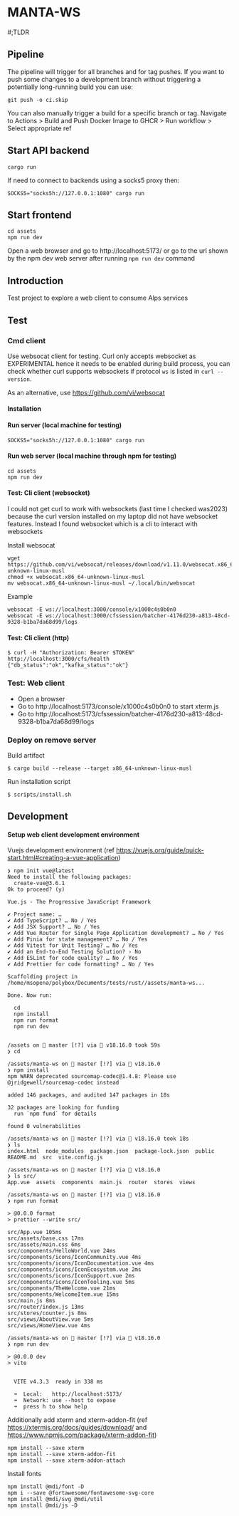 # MANTA-WS

#;TLDR

## Pipeline

The pipeline will trigger for all branches and for tag pushes.
If you want to push some changes to a development branch without triggering a potentially long-running build you can use:

```
git push -o ci.skip
```

You can also manually trigger a build for a specific branch or tag. Navigate to Actions > Build and Push Docker Image to GHCR > Run workflow > Select appropriate ref

## Start API backend

```
cargo run
```

If need to connect to backends using a socks5 proxy then:

```
SOCKS5="socks5h://127.0.0.1:1080" cargo run
```

## Start frontend

```
cd assets
npm run dev
```

Open a web browser and go to http://localhost:5173/ or go to the url shown by the npm dev web server after running `npm run dev` command

## Introduction

Test project to explore a web client to consume Alps services

## Test

### Cmd client

Use websocat client for testing. Curl only accepts websocket as EXPERIMENTAL hence it needs to be enabled during build process, you can check whether curl supports websockets if protocol `ws` is listed in `curl --version`.

As an alternative, use https://github.com/vi/websocat

#### Installation

#### Run server (local machine for testing)

```
SOCKS5="socks5h://127.0.0.1:1080" cargo run
```

#### Run web server (local machine through npm for testing)

```
cd assets
npm run dev
```

#### Test: Cli client (websocket)

I could not get curl to work with websockets (last time I checked was2023) because the curl version installed on my laptop did not have websocket features. Instead I found websocket which is a cli to interact with websockets

Install websocat

```
wget https://github.com/vi/websocat/releases/download/v1.11.0/websocat.x86_64-unknown-linux-musl
chmod +x websocat.x86_64-unknown-linux-musl
mv websocat.x86_64-unknown-linux-musl ~/.local/bin/websocat
```

Example

```
websocat -E ws://localhost:3000/console/x1000c4s0b0n0
websocat -E ws://localhost:3000/cfssession/batcher-4176d230-a813-48cd-9328-b1ba7da68d99/logs
```

#### Test: Cli client (http)

```
$ curl -H "Authorization: Bearer $TOKEN" http://localhost:3000/cfs/health
{"db_status":"ok","kafka_status":"ok"}
```

### Test: Web client

 - Open a browser
 - Go to http://localhost:5173/console/x1000c4s0b0n0 to start xterm.js
 - Go to http://localhost:5173/cfssession/batcher-4176d230-a813-48cd-9328-b1ba7da68d99/logs

### Deploy on remove server

Build artifact

```
$ cargo build --release --target x86_64-unknown-linux-musl
```

Run installation script

```
$ scripts/install.sh
```

## Development

#### Setup web client development environment

Vuejs development environment (ref https://vuejs.org/guide/quick-start.html#creating-a-vue-application)

```
❯ npm init vue@latest
Need to install the following packages:
  create-vue@3.6.1
Ok to proceed? (y)

Vue.js - The Progressive JavaScript Framework

✔ Project name: … 
✔ Add TypeScript? … No / Yes
✔ Add JSX Support? … No / Yes
✔ Add Vue Router for Single Page Application development? … No / Yes
✔ Add Pinia for state management? … No / Yes
✔ Add Vitest for Unit Testing? … No / Yes
✔ Add an End-to-End Testing Solution? › No
✔ Add ESLint for code quality? … No / Yes
✔ Add Prettier for code formatting? … No / Yes

Scaffolding project in /home/msopena/polybox/Documents/tests/rust//assets/manta-ws...

Done. Now run:

  cd 
  npm install
  npm run format
  npm run dev


/assets on  master [!?] via  v18.16.0 took 59s
❯ cd 

/assets/manta-ws on  master [!?] via  v18.16.0
❯ npm install
npm WARN deprecated sourcemap-codec@1.4.8: Please use @jridgewell/sourcemap-codec instead

added 146 packages, and audited 147 packages in 18s

32 packages are looking for funding
  run `npm fund` for details

found 0 vulnerabilities

/assets/manta-ws on  master [!?] via  v18.16.0 took 18s
❯ ls
index.html  node_modules  package.json  package-lock.json  public  README.md  src  vite.config.js

/assets/manta-ws on  master [!?] via  v18.16.0
❯ ls src/
App.vue  assets  components  main.js  router  stores  views

/assets/manta-ws on  master [!?] via  v18.16.0
❯ npm run format

> @0.0.0 format
> prettier --write src/

src/App.vue 105ms
src/assets/base.css 17ms
src/assets/main.css 6ms
src/components/HelloWorld.vue 24ms
src/components/icons/IconCommunity.vue 4ms
src/components/icons/IconDocumentation.vue 4ms
src/components/icons/IconEcosystem.vue 2ms
src/components/icons/IconSupport.vue 2ms
src/components/icons/IconTooling.vue 5ms
src/components/TheWelcome.vue 21ms
src/components/WelcomeItem.vue 15ms
src/main.js 8ms
src/router/index.js 13ms
src/stores/counter.js 8ms
src/views/AboutView.vue 5ms
src/views/HomeView.vue 4ms

/assets/manta-ws on  master [!?] via  v18.16.0
❯ npm run dev

> @0.0.0 dev
> vite


  VITE v4.3.3  ready in 338 ms

  ➜  Local:   http://localhost:5173/
  ➜  Network: use --host to expose
  ➜  press h to show help
```

Additionally add xterm and  xterm-addon-fit (ref https://xtermjs.org/docs/guides/download/ and https://www.npmjs.com/package/xterm-addon-fit)

```
npm install --save xterm
npm install --save xterm-addon-fit
npm install --save xterm-addon-attach
```

Install fonts

```
npm install @mdi/font -D
npm i --save @fortawesome/fontawesome-svg-core
npm install @mdi/svg @mdi/util
npm install @mdi/js -D
```
